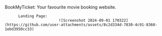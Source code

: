 BookMyTicket: Your favourite movie booking website.

          Landing Page:
                            ![Screenshot 2024-09-01 170322](https://github.com/user-attachments/assets/8c2d334d-7830-4c91-8360-1ebd3950cc33)
                                            
